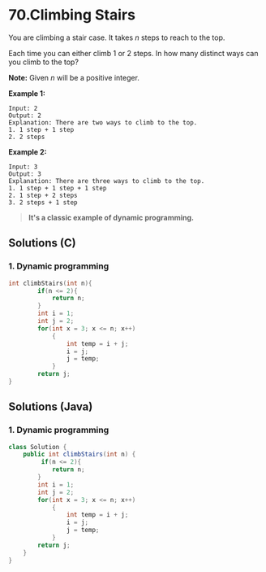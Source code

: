 # 70.Climbing Stairs

You are climbing a stair case. It takes *n* steps to reach to the top.

Each time you can either climb 1 or 2 steps. In how many distinct ways can you climb to the top?

**Note:** Given *n* will be a positive integer.

**Example 1:**

```
Input: 2
Output: 2
Explanation: There are two ways to climb to the top.
1. 1 step + 1 step
2. 2 steps
```

**Example 2:**

```
Input: 3
Output: 3
Explanation: There are three ways to climb to the top.
1. 1 step + 1 step + 1 step
2. 1 step + 2 steps
3. 2 steps + 1 step
```



> **It's a classic example of dynamic programming.**

## Solutions (C)

### 1. Dynamic programming

```c
int climbStairs(int n){
        if(n <= 2){
            return n;
        }
        int i = 1;
        int j = 2;
        for(int x = 3; x <= n; x++)
            {
                int temp = i + j;
                i = j;
                j = temp;
            }
        return j;
}
```



## Solutions (Java)

### 1. Dynamic programming

```java
class Solution {
    public int climbStairs(int n) {
         if(n <= 2){
            return n;
        }
        int i = 1;
        int j = 2;
        for(int x = 3; x <= n; x++)
            {
                int temp = i + j;
                i = j;
                j = temp;
            }
        return j;
    }
}
```




